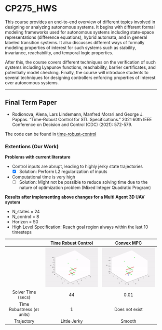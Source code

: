# CP275_HWS
This course provides an end-to-end overview of different topics involved in designing or analyzing autonomous systems. It begins with different formal modeling frameworks used for autonomous systems including state-space representations (difference equations), hybrid automata, and in general labeled transition systems. It also discusses different ways of formally modeling properties of interest for such systems such as stability, invariance, reachability, and temporal logic properties. 

After this, the course covers different techniques on the verification of such systems including Lyapunov functions, reachability, barrier certificates, and potentially model checking. Finally, the course will introduce students to several techniques for designing controllers enforcing properties of interest over autonomous systems.

---

## Final Term Paper

- Rodionova, Alena, Lars Lindemann, Manfred Morari and George J. Pappas. “Time-Robust Control for STL Specifications.” 2021 60th IEEE Conference on Decision and Control (CDC) (2021): 572-579.

The code can be found in [time-robust-control](/time-robust-control)

### Extentions (Our Work)

**Problems with current literature**
- Control inputs are abrupt, leading to highly jerky state trajectories
  - [x] Solution: Perform L2 regularization of inputs
- Computational time is very high
  - [ ] Solution: Might not be possible to reduce solving time due to the nature of optimization problem (Mixed Integer Quadratic Program)

**Results after implementing above changes for a Multi Agent 3D UAV system**
- N_states = 24
- N_control = 8
- Horizon = 50
- High Level Specification: Reach goal region always within the last 10 timesteps

|     | Time Robust Control | Convex MPC |
| :-: | :-----------------: | :--------: |
|     | <img src="./time%20robust%20control/multi_3D_uav_time_rob_qp.gif" width=400> | <img src="./time%20robust%20control/multi_3D_uav_qp.gif" width=400> |
| Solver Time (secs) | 44 | 0.01 |
| Time Robustness (`dt` units) | 1 | Does not exist |
| Trajectory | Little Jerky | Smooth |
